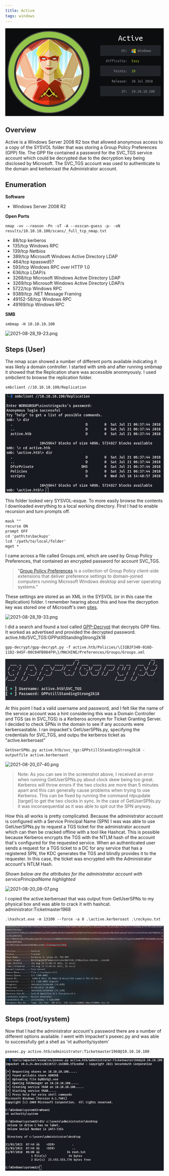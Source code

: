 ```yaml
---
title: Active
tags: windows
---
```


![2021-08-17_07-24.png](assets/2021-08-17_07-24.png)

## Overview

Active is a Windows Server 2008 R2 box that allowed anonymous access to a copy of the SYSVOL folder that was storing a Group Policy Preferences (GPP) file. The GPP file contained a password for the SVC_TGS service account which could be decrypted due to the decryption key being disclosed by Microsoft. The SVC_TGS account was used to authenticate to the domain and kerberoast the Administrator account.

## Enumeration

**Software**

* Windows Server 2008 R2

**Open Ports**

```
nmap -vv --reason -Pn -sT -A --osscan-guess -p- -oN results/10.10.10.100/scans/_full_tcp_nmap.txt
```

* 88/tcp  kerberos
* 135/tcp Windows RPC
* 139/tcp Netbios
* 389/tcp Microsoft Windows Active Directory LDAP 
* 464/tcp kpasswd5?
* 593/tcp Windows RPC over HTTP 1.0
* 636/tcp LDAP/s
* 3268/tcp Microsoft Windows Active Directory LDAP 
* 3269/tcp Microsoft Windows Active Directory LDAP/s
* 5722/tcp Windows RPC
* 9389/tcp .NET Message Framing
* 49152-58/tcp Windows RPC
* 49169/tcp Windows RPC

**SMB**

```
smbmap -H 10.10.10.100
```

![2021-08-28_19-23.png](/home/sixstringacks/share/git/tmp_assets/f94ee236a32ffd0f97af53b4e118334dda7258a3.png)

## Steps (User)

The nmap scan showed a number of different ports available indicating it was likely a domain controller. I started with smb and after running smbmap it showed that the Replication share was accessible anonmyously.  I used smbclient to browse the replication folder.

```
smbclient //10.10.10.100/Replication 
```

![2021-08-20_11-50.png](assets/2021-08-20_11-50.png)

This folder looked very SYSVOL-esque. To more easily browse the contents I downloaded everything to a local working directory.  FIrst I had to enable recursion and turn prompts off.

```
mask ""
recurse ON
prompt OFF
cd 'path\to\backups'
lcd '/path/to/local/folder'
mget *
```

I came across a file called Groups.xml, which are used by Group Policy Preferences, that contained an encrypted password for account SVC_TGS. 

> "[Group Policy Preferences](https://docs.microsoft.com/en-us/previous-versions/windows/it-pro/windows-server-2012-r2-and-2012/dn581922(v=ws.11)) is a collection of Group Policy client-side extensions that deliver preference settings to domain-joined computers running Microsoft Windows desktop and server operating systems." 

These settings are stored as an XML in the SYSVOL (or in this case the Replication) folder. I remember hearing about this and how the decryption key was stored one of Microsoft's own [sites](https://docs.microsoft.com/en-us/openspecs/windows_protocols/ms-gppref/2c15cbf0-f086-4c74-8b70-1f2fa45dd4be?redirectedfrom=MSDN).

![2021-08-28_19-33.png](/home/sixstringacks/share/git/tmp_assets/02dc79677b1c576749252adf51e64fde152e89a2.png)

I did a search and found a tool called [GPP-Decrypt](https://github.com/t0thkr1s/gpp-decrypt.git) that decrypts GPP files. It worked as advertised and provided the decrypted password. active.htb/SVC_TGS:GPPstillStandingStrong2k18

```
gpp-decrypt/gpp-decrypt.py -f active.htb/Policies/\{31B2F340-016D-11D2-945F-00C04FB984F9\}/MACHINE/Preferences/Groups/Groups.xml
```

![2021-08-18_15-55.png](assets/2021-08-18_15-55.png)

At this point I had a valid username and password, and I felt like the name of the service account was a hint considering this was a Domain Controller and TGS (as in SVC_TGS) is a Kerberos acronym for Ticket Granting Server. I decided to check SPNs in the domain to see if any accounts were kerberoastable. I ran impacket's GetUserSPNs.py, specifying the credentials for SVC_TGS, and outpu the kerberos ticket as "active.kerberoast"

```
GetUserSPNs.py active.htb/svc_tgs:GPPstillStandingStrong2k18 -outputfile active.kerberoast
```

![2021-08-20_07-40.png](/home/sixstringacks/share/git/tmp_assets/f3b04e583f6b5c0fdbdba957548d27c77213e224.png)

> Note: As you can see in the screenshot above, I received an error when running GetUserSPNs.py about clock skew being too great. Kerberos will throw errors if the two clocks are more than 5 minutes apart and this can generally cause problems when trying to use Kerberos. This can be fixed by running the command ntpupdate [target] to get the two clocks in sync. In the case of GetUserSPNs.py it was inconsequential as it was able to spit out the SPN anyway. 

How this all works is pretty complicated. Because the administrator account is configured with a Service Principal Name (SPN) I was was able to use GetUserSPNs.py to request a TGS ticket for the administrator account which can then be cracked offline with a tool like Hashcat. This is possible because Kerberos encrypts the TGS with the NTLM hash of the account that's configured for the requested service.  When an authenticated user sends a request for a TGS ticket to a DC for any service that has a registered SPN, the KDC generates the TGS and blindly provides it to the requester. In this case, the ticket was encrypted with the Administrator account's NTLM Hash.

*Shown below are the attributes for the administrator account with servicePrincipalName highlighted*

<img src="file:///home/sixstringacks/share/git/tmp_assets/720ffe871b8570c0fa0f89e56640349debe4ad19.png" title="" alt="2021-08-20_08-07.png" width="264">

I copied the active.kerberoast that was output from GetUserSPNs to my physical box and was able to crack it with hashcat. administrator:Ticketmaster1968

```
.\hashcat.exe -m 13100 --force -a 0 .\active.kerberoast .\rockyou.txt
```

![2021-08-19_15-18.png](assets/2021-08-19_15-18.png)

## Steps (root/system)

Now that I had the administrator account's password there are a number of different options available. I went with Impacket's psexec.py and was able to successfully get a shell as 'nt authority/system'

```
psexec.py active.htb/administrator:Ticketmaster1968@10.10.10.100
```

![2021-08-20_07-25.png](assets/2021-08-20_07-25.png)
